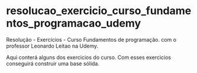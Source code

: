 # resolucao_exercicio_curso_fundamentos_programacao_udemy
Resolução - Exercícios - Curso Fundamentos de programação. com o professor Leonardo Leitao na Udemy.

Aqui conterá alguns dos exercicios do curso. Com esses exercicios conseguirá construir uma base sólida.
